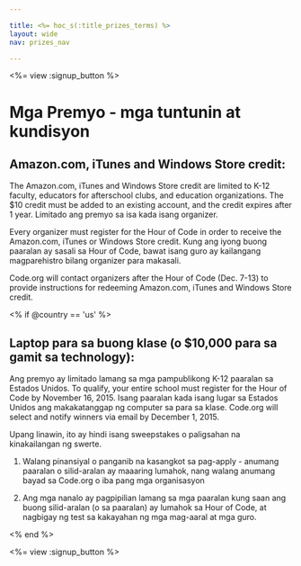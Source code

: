 ```yaml
---

title: <%= hoc_s(:title_prizes_terms) %>
layout: wide
nav: prizes_nav

---
```


<%= view :signup_button %>

# Mga Premyo - mga tuntunin at kundisyon

## Amazon.com, iTunes and Windows Store credit:

The Amazon.com, iTunes and Windows Store credit are limited to K-12 faculty, educators for afterschool clubs, and education organizations. The $10 credit must be added to an existing account, and the credit expires after 1 year. Limitado ang premyo sa isa kada isang organizer.

Every organizer must register for the Hour of Code in order to receive the Amazon.com, iTunes or Windows Store credit. Kung ang iyong buong paaralan ay sasali sa Hour of Code, bawat isang guro ay kailangang magparehistro bilang organizer para makasali.

Code.org will contact organizers after the Hour of Code (Dec. 7-13) to provide instructions for redeeming Amazon.com, iTunes and Windows Store credit.

<% if @country == 'us' %>

## Laptop para sa buong klase (o $10,000 para sa gamit sa technology):

Ang premyo ay limitado lamang sa mga pampublikong K-12 paaralan sa Estados Unidos. To qualify, your entire school must register for the Hour of Code by November 16, 2015. Isang paaralan kada isang lugar sa Estados Unidos ang makakatanggap ng computer sa para sa klase. Code.org will select and notify winners via email by December 1, 2015.

Upang linawin, ito ay hindi isang sweepstakes o paligsahan na kinakailangan ng swerte.

1) Walang pinansiyal o panganib na kasangkot sa pag-apply - anumang paaralan o silid-aralan ay maaaring lumahok, nang walang anumang bayad sa Code.org o iba pang mga organisasyon

2) Ang mga nanalo ay pagpipilian lamang sa mga paaralan kung saan ang buong silid-aralan (o sa paaralan) ay lumahok sa Hour of Code, at nagbigay ng test sa kakayahan ng mga mag-aaral at mga guro.

<% end %>

<%= view :signup_button %>